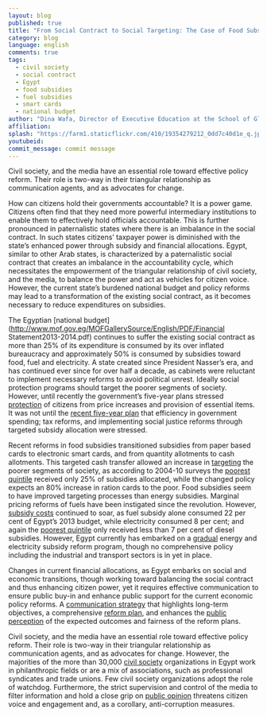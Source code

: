```yaml
---
layout: blog
published: true
title: "From Social Contract to Social Targeting: The Case of Food Subsidies in Egypt "
category: blog
language: english
comments: true
tags: 
  - civil society
  - social contract
  - Egypt
  - food subsidies
  - fuel subsidies
  - smart cards
  - national budget
author: "Dina Wafa, Director of Executive Education at the School of Global Affairs and Public Policy - The American University in Cairo"
affiliation: 
splash: "https://farm1.staticflickr.com/410/19354279212_0dd7c40d1e_q.jpg"
youtubeid: 
commit_message: commit message
---
```

Civil society, and the media have an essential role toward effective policy reform. Their role is two-way in their triangular relationship as communication agents, and as advocates for change.
<!-- more -->

How can citizens hold their governments accountable? It is a power game. Citizens often find that they need more powerful intermediary institutions to enable them to effectively hold officials accountable. This is further pronounced in paternalistic states where there is an imbalance in the social contract. In such states citizens’ taxpayer power is diminished with the state’s enhanced power through subsidy and financial allocations. Egypt, similar to other Arab states, is characterized by a paternalistic social contract that creates an imbalance in the accountability cycle, which necessitates the empowerment of the triangular relationship of civil society, and the media, to balance the power and act as vehicles for citizen voice. However, the current state’s burdened national budget and policy reforms may lead to a transformation of the existing social contract, as it becomes necessary to reduce expenditures on subsidies.


The Egyptian [national budget](http://www.mof.gov.eg/MOFGallerySource/English/PDF/Financial Statement2013-2014.pdf) continues to suffer the existing social contract as more than 25% of its expenditure is consumed by its over inflated bureaucracy and approximately 50% is consumed by subsidies toward food, fuel and electricity. A state created since President Nasser’s era, and has continued ever since for over half a decade, as cabinets were reluctant to implement necessary reforms to avoid political unrest. Ideally social protection programs should target the poorer segments of society. However, until recently the government’s five-year plans stressed [protection](http://www.ifpri.org/sites/default/files/publications/dp77.pdf) of citizens from price increases and provision of essential items. It was not until the [recent five-year plan](http://www.mof.gov.eg/MOFGallerySource/English/Medium-TermMacroeconomicPolicyFramework.pdf) that efficiency in government spending; tax reforms, and implementing social justice reforms through targeted subsidy allocation were stressed.


Recent reforms in food subsidies transitioned subsidies from paper based cards to electronic smart cards, and from quantity allotments to cash allotments. This targeted cash transfer allowed an increase in [targeting](http://www.arabspatial.org/blog/blog/2014/12/19/facing-the-challenge-the-recent-reform-of-the-egyptian-food-subsidy-system/) the poorer segments of society, as according to 2004-10 surveys the [poorest quintile](http://www.imf.org/external/pubs/ft/dp/2014/1403mcd.pdf) received only 25% of subsidies allocated, while the changed policy expects an 80% increase in ration cards to the poor. Food subsidies seem to have improved targeting processes than energy subsidies. Marginal pricing reforms of fuels have been instigated since the revolution. However, [subsidy costs](https://www.iisd.org/GSI/sites/default/files/ffs_egypt_update_august_2014.pdf) continued to soar, as fuel subsidy alone consumed 22 per cent of Egypt’s 2013 budget, while electricity consumed 8 per cent; and again the [poorest quintile](http://www.imf.org/external/pubs/ft/dp/2014/1403mcd.pdf) only received less than 7 per cent of diesel subsidies. However, Egypt currently has embarked on a [gradual](http://www.rcreee.org/sites/default/files/afex_ee_2015_engish_web_0.pdf) energy and electricity subsidy reform program, though no comprehensive policy including the industrial and transport sectors is in yet in place.

 
Changes in current financial allocations, as Egypt embarks on social and economic transitions, though working toward balancing the social contract and thus enhancing citizen power, yet it requires effective communication to ensure public buy-in and enhance public support for the current economic policy reforms. A [communication strategy](https://www.iisd.org/GSI/sites/default/files/ffs_egypt_update_august_2014.pdf) that highlights long-term objectives, a comprehensive [reform plan](http://www.imf.org/external/np/pp/eng/2013/012813.pdf), and enhances the [public perception](http://www.ifpri.org/sites/default/files/publications/dp77.pdf) of the expected outcomes and fairness of the reform plans.


Civil society, and the media have an essential role toward effective policy reform. Their role is two-way in their triangular relationship as communication agents, and as advocates for change. However, the majorities of the more than 30,000 [civil society](http://www.fiia.fi/en/publication/308/building_bridges_or_digging_trenches/) organizations in Egypt work in philanthropic fields or are a mix of associations, such as professional syndicates and trade unions. Few civil society organizations adopt the role of watchdog. Furthermore, the strict supervision and control of the media to filter information and hold a close grip on [public opinion](http://www.arabmediasociety.com/?article=769.) threatens citizen voice and engagement and, as a corollary, anti-corruption measures.